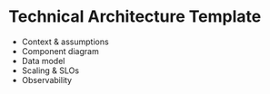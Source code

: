 # Technical Architecture Template
- Context & assumptions
- Component diagram
- Data model
- Scaling & SLOs
- Observability
